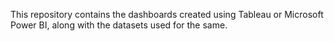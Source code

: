 This repository contains the dashboards created using Tableau or Microsoft Power BI, along with the datasets used for the same.
